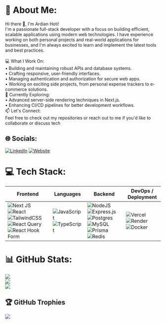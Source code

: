 # 💫 About Me:

Hi there 👋, I'm Ardian Hoti!<br>I'm a passionate full-stack developer with a focus on building efficient, scalable applications using modern web technologies. I have experience working on both personal projects and real-world applications for businesses, and I'm always excited to learn and implement the latest tools and best practices.<br><br>💻 What I Work On:<br>• Building and maintaining robust APIs and database systems.<br>• Crafting responsive, user-friendly interfaces.<br>• Managing authentication and authorization for secure web apps.<br>• Working on exciting side projects, from personal expense trackers to e-commerce solutions.<br>🌱 Currently Exploring:<br>• Advanced server-side rendering techniques in Next.js.<br>• Enhancing CI/CD pipelines for better development workflows.<br>📫 Let's Connect:<br>Feel free to check out my repositories or reach out to me if you'd like to collaborate or discuss tech

## 🌐 Socials:

[![LinkedIn](https://img.shields.io/badge/LinkedIn-%230077B5.svg?logo=linkedin&logoColor=white)](https://linkedin.com/in/ardian-hoti) [![Website](https://img.shields.io/badge/Website-000000?style=for-the-badge&logoColor=white)](https://www.ardian.website?utm_source=github&utm_medium=profile_readme&utm_campaign=github_profile)

# 💻 Tech Stack:

| Frontend                                                                                                                                                                                                                                                                                                                                                                                                                                                                                                                                                                                                            | Languages                                                                                                                                                                                                                                             | Backend                                                                                                                                                                                                                                                                                                                                                                                                                                                                                                                                                                                                                                                                       | DevOps / Deployment                                                                                                                                                                                                                                                                                                                  |
| ------------------------------------------------------------------------------------------------------------------------------------------------------------------------------------------------------------------------------------------------------------------------------------------------------------------------------------------------------------------------------------------------------------------------------------------------------------------------------------------------------------------------------------------------------------------------------------------------------------------- | ----------------------------------------------------------------------------------------------------------------------------------------------------------------------------------------------------------------------------------------------------- | ----------------------------------------------------------------------------------------------------------------------------------------------------------------------------------------------------------------------------------------------------------------------------------------------------------------------------------------------------------------------------------------------------------------------------------------------------------------------------------------------------------------------------------------------------------------------------------------------------------------------------------------------------------------------------- | ------------------------------------------------------------------------------------------------------------------------------------------------------------------------------------------------------------------------------------------------------------------------------------------------------------------------------------ |
| ![Next JS](https://img.shields.io/badge/Next-black?style=for-the-badge&logo=next.js&logoColor=white) ![React](https://img.shields.io/badge/react-%2320232a.svg?style=for-the-badge&logo=react&logoColor=%2361DAFB) ![TailwindCSS](https://img.shields.io/badge/tailwindcss-%2338B2AC.svg?style=for-the-badge&logo=tailwind-css&logoColor=white) ![React Query](https://img.shields.io/badge/-React%20Query-FF4154?style=for-the-badge&logo=react%20query&logoColor=white) ![React Hook Form](https://img.shields.io/badge/React%20Hook%20Form-%23EC5990.svg?style=for-the-badge&logo=reacthookform&logoColor=white) | ![JavaScript](https://img.shields.io/badge/javascript-%23323330.svg?style=for-the-badge&logo=javascript&logoColor=%23F7DF1E) ![TypeScript](https://img.shields.io/badge/typescript-%23007ACC.svg?style=for-the-badge&logo=typescript&logoColor=white) | ![NodeJS](https://img.shields.io/badge/node.js-6DA55F?style=for-the-badge&logo=node.js&logoColor=white) ![Express.js](https://img.shields.io/badge/express.js-%23404d59.svg?style=for-the-badge&logo=express&logoColor=%2361DAFB) ![Postgres](https://img.shields.io/badge/postgres-%23316192.svg?style=for-the-badge&logo=postgresql&logoColor=white) ![MySQL](https://img.shields.io/badge/mysql-4479A1.svg?style=for-the-badge&logo=mysql&logoColor=white) ![Prisma](https://img.shields.io/badge/Prisma-3982CE?style=for-the-badge&logo=Prisma&logoColor=white) ![Redis](https://img.shields.io/badge/redis-%23DD0031.svg?style=for-the-badge&logo=redis&logoColor=white) | ![Vercel](https://img.shields.io/badge/vercel-%23000000.svg?style=for-the-badge&logo=vercel&logoColor=white) ![Render](https://img.shields.io/badge/Render-%46E3B7.svg?style=for-the-badge&logo=render&logoColor=white) ![Docker](https://img.shields.io/badge/docker-%230db7ed.svg?style=for-the-badge&logo=docker&logoColor=white) | 

# 📊 GitHub Stats:

![](https://github-readme-stats.vercel.app/api?username=Ardian-Hoti&theme=dark&hide_border=true&include_all_commits=false&count_private=false)<br/>
![](https://github-readme-streak-stats.herokuapp.com/?user=Ardian-Hoti&theme=dark&hide_border=true)<br/>
![](https://github-readme-stats.vercel.app/api/top-langs/?username=Ardian-Hoti&theme=dark&hide_border=true&include_all_commits=false&count_private=false&layout=compact)

## 🏆 GitHub Trophies

![](https://github-profile-trophy.vercel.app/?username=Ardian-Hoti&theme=radical&no-frame=false&no-bg=true&margin-w=4)

